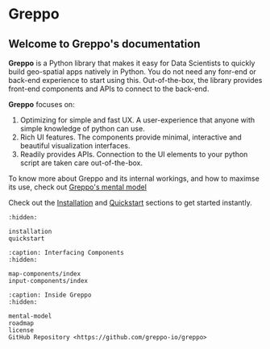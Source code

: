 # Greppo

## Welcome to Greppo's documentation

**Greppo** is a Python library that makes it easy for Data Scientists to quickly build geo-spatial apps natively in Python. You do not need any fonr-end or back-end experience to start using this. Out-of-the-box, the library provides front-end components and APIs to connect to the back-end.

**Greppo** focuses on:

1. Optimizing for simple and fast UX. A user-experience that anyone with simple knowledge of python can use.
2. Rich UI features. The components provide minimal, interactive and beautiful visualization interfaces.
3. Readily provides APIs. Connection to the UI elements to your python script are taken care out-of-the-box.

To know more about Greppo and its internal workings, and how to maximse its use, check out [Greppo's mental model](mental-model)

Check out the [Installation](installation) and [Quickstart](quickstart) sections to get started instantly.

```{toctree}
:hidden:

installation
quickstart
```

```{toctree}
:caption: Interfacing Components
:hidden:

map-components/index
input-components/index
```

```{toctree}
:caption: Inside Greppo
:hidden:

mental-model
roadmap
license
GitHub Repository <https://github.com/greppo-io/greppo>
```
